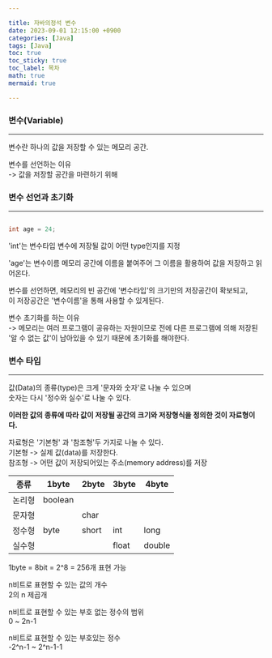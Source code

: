 ```yaml
---

title: 자바의정석 변수
date: 2023-09-01 12:15:00 +0900
categories: [Java]
tags: [Java]
toc: true
toc_sticky: true
toc_label: 목차
math: true
mermaid: true

---
```


### 변수(Variable)
<hr>

변수란 하나의 값을 저장할 수 있는 메모리 공간.

변수를 선언하는 이유   
-> 값을 저장할 공간을 마련하기 위해


### 변수 선언과 초기화
<hr>

```java

int age = 24;

```

'int'는 변수타입
변수에 저장될 값이 어떤 type인지를 지정

'age'는 변수이름
메모리 공간에 이름을 붙여주어 그 이름을 활용하여 값을 저장하고 읽어온다.


변수를 선언하면, 메모리의 빈 공간에 '변수타입'의 크기만의 저장공간이 확보되고,   
이 저장공간은 '변수이름'을 통해 사용할 수 있게된다.

변수 초기화를 하는 이유   
-> 메모리는 여러 프로그램이 공유하는 자원이므로 전에 다른 프로그램에 의해 저장된
'알 수 없는 값'이 남아있을 수 있기 때문에 초기화를 해야한다.


### 변수 타입
<hr>

값(Data)의 종류(type)은 크게 '문자와 숫자'로 나눌 수 있으며    
숫자는 다시 '정수와 실수'로 나눌 수 있다.

**이러한 값의 종류에 따라 값이 저장될 공간의 크기와 저장형식을 정의한 것이 자료형이다.**

자료형은 '기본형' 과 '참조형'두 가지로 나눌 수 있다.    
기본형 -> 실제 값(data)를 저장한다.    
참조형 -> 어떤 값이 저장되어있는 주소(memory address)를 저장


|종류|1byte|2byte|3byte|4byte|
|-----|-----|----|----|-----|
|논리형|boolean|
|문자형||char|
|정수형|byte|short|int|long|
|실수형|||float|double|

1byte = 8bit = 2^8 = 256개 표현 가능

n비트로 표현할 수 있는 값의 개수   
2의 n 제곱개   

n비트로 표현할 수 있는 부호 없는 정수의 범위   
0 ~ 2n-1

n비트로 표현할 수 있는 부호있는 정수    
-2^n-1 ~ 2^n-1-1

